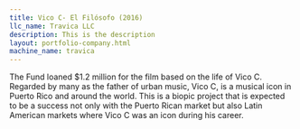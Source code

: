 ```yaml
---
title: Vico C- El Filósofo (2016)
llc_name: Travica LLC
description: This is the description
layout: portfolio-company.html
machine_name: travica
---
```


The Fund loaned $1.2 million for the film based on the life of Vico C. Regarded by many as the father of urban music, Vico C, is a musical icon in Puerto Rico and around the world. This is a biopic project that is expected to be a success not only with the Puerto Rican market but also Latin American markets where Vico C was an icon during his career.
